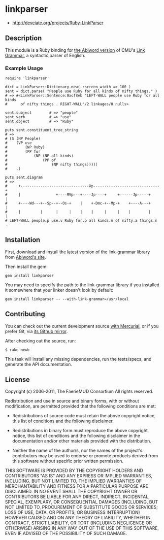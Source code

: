 # linkparser

* http://deveiate.org/projects/Ruby-LinkParser

## Description

This module is a Ruby binding for [the Abiword version][abiword] of CMU's 
[Link Grammar][link-grammar], a syntactic parser of English. 


### Example Usage

	require 'linkparser'
	
	dict = LinkParser::Dictionary.new( :screen_width => 100 )
	sent = dict.parse( "People use Ruby for all kinds of nifty things." )
	# => #<LinkParser::Sentence:0xcf8eb "LEFT-WALL people use Ruby for all kinds
	#      of nifty things . RIGHT-WALL"/2 linkages/0 nulls>
	
	sent.subject        # => "people"
	sent.verb           # => "use"
	sent.object         # => "Ruby"
	
	puts sent.constituent_tree_string
	# =>
	# (S (NP People)
	#    (VP use
	#        (NP Ruby)
	#        (PP for
	#            (NP (NP all kinds)
	#                (PP of
	#                    (NP nifty things)))))
	#    .)
	
	puts sent.diagram
	# =>
	#     +-------------------------------Xp------------------------------+
	#     |                +----MVp---+----Jp----+     +------Jp-----+    |
	#     +----Wd---+--Sp--+--Os-+    |    +-Dmc-+--Mp-+    +----A---+    |
	#     |         |      |     |    |    |     |     |    |        |    |
	# LEFT-WALL people.p use.v Ruby for.p all kinds.n of nifty.a things.n . 


## Installation

First, download and install the latest version of the link-grammar 
library from [Abiword's site][abiword-dl].

Then install the gem:

    gem install linkparser

You may need to specify the path to the link-grammar library if you 
installed it somewhere that your linker doesn't look by default:

    gem install linkparser -- --with-link-grammar=/usr/local


## Contributing

You can check out the current development source [with Mercurial][hg-repo],
or if you prefer Git, via [its Github mirror][github-mirror].

After checking out the source, run:

	$ rake newb

This task will install any missing dependencies, run the tests/specs,
and generate the API documentation.


## License

Copyright (c) 2006-2011, The FaerieMUD Consortium
All rights reserved.

Redistribution and use in source and binary forms, with or without
modification, are permitted provided that the following conditions are met:

* Redistributions of source code must retain the above copyright notice,
  this list of conditions and the following disclaimer.

* Redistributions in binary form must reproduce the above copyright notice,
  this list of conditions and the following disclaimer in the documentation
  and/or other materials provided with the distribution.

* Neither the name of the author/s, nor the names of the project's
  contributors may be used to endorse or promote products derived from this
  software without specific prior written permission.

THIS SOFTWARE IS PROVIDED BY THE COPYRIGHT HOLDERS AND CONTRIBUTORS "AS IS"
AND ANY EXPRESS OR IMPLIED WARRANTIES, INCLUDING, BUT NOT LIMITED TO, THE
IMPLIED WARRANTIES OF MERCHANTABILITY AND FITNESS FOR A PARTICULAR PURPOSE ARE
DISCLAIMED. IN NO EVENT SHALL THE COPYRIGHT OWNER OR CONTRIBUTORS BE LIABLE
FOR ANY DIRECT, INDIRECT, INCIDENTAL, SPECIAL, EXEMPLARY, OR CONSEQUENTIAL
DAMAGES (INCLUDING, BUT NOT LIMITED TO, PROCUREMENT OF SUBSTITUTE GOODS OR
SERVICES; LOSS OF USE, DATA, OR PROFITS; OR BUSINESS INTERRUPTION) HOWEVER
CAUSED AND ON ANY THEORY OF LIABILITY, WHETHER IN CONTRACT, STRICT LIABILITY,
OR TORT (INCLUDING NEGLIGENCE OR OTHERWISE) ARISING IN ANY WAY OUT OF THE USE
OF THIS SOFTWARE, EVEN IF ADVISED OF THE POSSIBILITY OF SUCH DAMAGE.


[abiword]:http://www.abisource.com/projects/link-grammar/
[link-grammar]:http://www.link.cs.cmu.edu/link/ "Link Grammar"
[abiword-dl]:http://www.abisource.com/projects/link-grammar/#download
[hg-repo]:http://repo.deveiate.org/LinkParser
[github-mirror]:http://github.com/ged/linkparser
